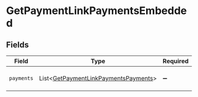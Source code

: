 # GetPaymentLinkPaymentsEmbedded


## Fields

| Field                                                                                              | Type                                                                                               | Required                                                                                           | Description                                                                                        |
| -------------------------------------------------------------------------------------------------- | -------------------------------------------------------------------------------------------------- | -------------------------------------------------------------------------------------------------- | -------------------------------------------------------------------------------------------------- |
| `payments`                                                                                         | List\<[GetPaymentLinkPaymentsPayments](../../models/operations/GetPaymentLinkPaymentsPayments.md)> | :heavy_minus_sign:                                                                                 | An array of payment objects.                                                                       |